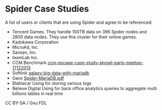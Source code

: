 
# Spider Case Studies

A list of users or clients that are using Spider and agree to be referenced:


* Tencent Games. They handle 100TB data on 396 Spider nodes and 2800 data nodes. They use this cluster for their online games.
* Kadokawa Corporation
* MicroAd, Inc.
* Sansan, Inc.
* teamLab Inc.
* CCM Benchmark 
 [ccm-escape-case-study-skysql-paris-meetup-17122013](https://www.slideshare.net/skysql/ccm-escape-case-study-skysql-paris-meetup-17122013)
* Softlink 
 [galaxy-big-data-with-mariadb](https://fr.slideshare.net/skysql/galaxy-big-data-with-mariadb)
* Gavo 
[Spider-MariaDB.pdf](https://wiki.ivoa.net/internal/IVOA/InterOpMay2014NewTechnologies/Spider-MariaDB.pdf)
* Blablacar 
 Using for storing various logs
* Believe Digital 
 Using for back office analytics queries to aggregate multi billions tables in real time


CC BY-SA / Gnu FDL

